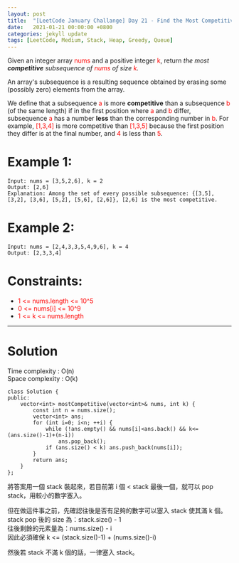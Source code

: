 ```yaml
---
layout: post
title:  "[LeetCode January Challange] Day 21 - Find the Most Competitive Subsequence"
date:   2021-01-21 00:00:00 +0800
categories: jekyll update
tags: [LeetCode, Medium, Stack, Heap, Greedy, Queue]
---
```

Given an integer array <font color="red">nums</font> and a positive integer <font color="red">k</font>, return *the most **competitive** subsequence of <font color="red">nums</font> of size <font color="red">k</font>.*

An array's subsequence is a resulting sequence obtained by erasing some (possibly zero) elements from the array.

We define that a subsequence <font color="red">a</font> is more **competitive** than a subsequence <font color="red">b</font> (of the same length) if in the first position where <font color="red">a</font> and <font color="red">b</font> differ, subsequence <font color="red">a</font> has a number **less** than the corresponding number in <font color="red">b</font>. For example, <font color="red">[1,3,4]</font> is more competitive than <font color="red">[1,3,5]</font> because the first position they differ is at the final number, and <font color="red">4</font> is less than <font color="red">5</font>.

# Example 1:

	Input: nums = [3,5,2,6], k = 2
	Output: [2,6]
	Explanation: Among the set of every possible subsequence: {[3,5], [3,2], [3,6], [5,2], [5,6], [2,6]}, [2,6] is the most competitive.

# Example 2:

	Input: nums = [2,4,3,3,5,4,9,6], k = 4
	Output: [2,3,3,4]

# Constraints:

- <font color="red">1 <= nums.length <= 10^5</font>
- <font color="red">0 <= nums[i] <= 10^9</font>
- <font color="red">1 <= k <= nums.length</font>

______________________  

# Solution  

Time complexity : O(n)  
Space complexity : O(k)

	class Solution {
	public:
	    vector<int> mostCompetitive(vector<int>& nums, int k) {
	        const int n = nums.size();
	        vector<int> ans;
	        for (int i=0; i<n; ++i) {
	            while (!ans.empty() && nums[i]<ans.back() && k<=(ans.size()-1)+(n-i))
	                ans.pop_back();
	            if (ans.size() < k) ans.push_back(nums[i]);
	        }
	        return ans;
	    }
	};

將答案用一個 stack 裝起來，若目前第 i 個 <  stack 最後一個，就可以 pop stack，用較小的數字塞入。  

但在做這件事之前，先確認往後是否有足夠的數字可以塞入 stack 使其滿 k 個。  
stack pop 後的 size 為：stack.size() - 1  
往後剩餘的元素量為：nums.size() - i  
因此必須確保 k <= (stack.size()-1) + (nums.size()-i)  

然後若 stack 不滿 k 個的話，一律塞入 stack。